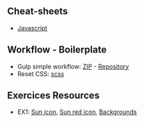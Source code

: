 
## Cheat-sheets

- [Javascript](js-reference.md)

## Workflow - Boilerplate

- Gulp simple workflow: [ZIP](https://github.com/dwmaj/workflow/archive/gulp-elixir.zip) - [Repository](https://github.com/dwmaj/workflow/tree/gulp-elixir)
- Reset CSS:  [scss](https://raw.githubusercontent.com/dwmaj/devm/weather-ressources/styles/_reset.scss)

## Exercices Resources

- EX1: [Sun icon](https://raw.githubusercontent.com/dwmaj/devm/weather-ressources/weather-icons/lc.png), [Sun red icon](https://raw.githubusercontent.com/dwmaj/devm/weather-ressources/weather-icons/lc-red.png), [Backgrounds](https://github.com/dwmaj/devm/weather-ressources/bg/lc-red.png)

